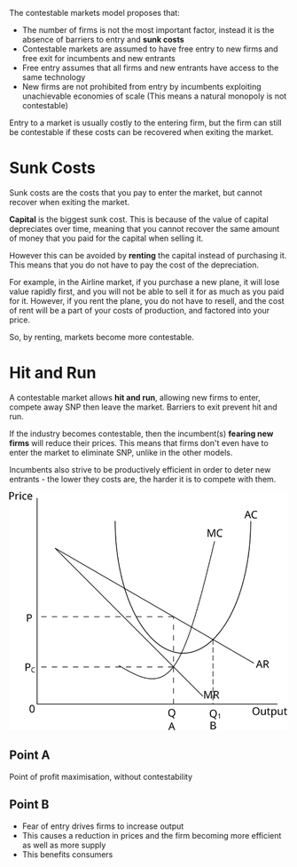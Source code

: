The contestable markets model proposes that:
- The number of firms is not the most important factor, instead it is the absence of barriers to entry and **sunk costs**
- Contestable markets are assumed to have free entry to new firms and free exit for incumbents and new entrants
- Free entry assumes that all firms and new entrants have access to the same technology
- New firms are not prohibited from entry by incumbents exploiting unachievable economies of scale (This means a natural monopoly is not contestable)

Entry to a market is usually costly to the entering firm, but the firm can still be contestable if these costs can be recovered when exiting the market.

# Sunk Costs #
Sunk costs are the costs that you pay to enter the market, but cannot recover when exiting the market.

**Capital** is the biggest sunk cost.
This is because of the value of capital depreciates over time, meaning that you cannot recover the same amount of money that you paid for the capital when selling it.

However this can be avoided by **renting** the capital instead of purchasing it. This means that you do not have to pay the cost of the depreciation.

For example, in the Airline market, if you purchase a new plane, it will lose value rapidly first, and you will not be able to sell it for as much as you paid for it.
However, if you rent the plane, you do not have to resell, and the cost of rent will be a part of your costs of production, and factored into your price.

So, by renting, markets become more contestable.

# Hit and Run #
A contestable market allows **hit and run**, allowing new firms to enter, compete away SNP then leave the market. Barriers to exit prevent hit and run.

If the industry becomes contestable, then the incumbent(s) **fearing new firms** will reduce their prices.
This means that firms don't even have to enter the market to eliminate SNP, unlike in the other models.

Incumbents also strive to be productively efficient in order to deter new entrants - the lower they costs are, the harder it is to compete with them.

![Contestable markets diagram](../diagrams/market_structures/contestable_markets.svg#mono-black)

## Point A ##
Point of profit maximisation, without contestability

## Point B ##
- Fear of entry drives firms to increase output
- This causes a reduction in prices and the firm becoming more efficient as well as more supply
- This benefits consumers